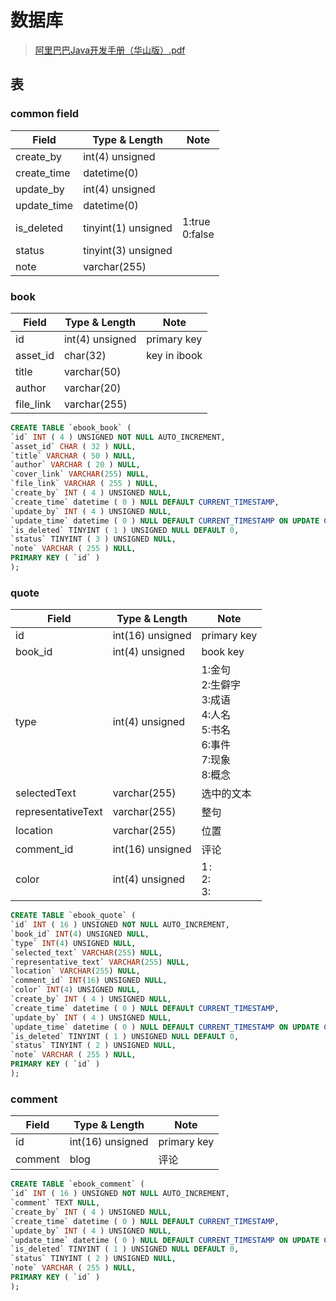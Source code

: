 <head>
    <link href="https://cdn.bootcdn.net/ajax/libs/font-awesome/5.13.0/css/all.min.css" rel="stylesheet">
</head>

# 数据库
> [阿里巴巴Java开发手册（华山版）.pdf](https://github.com/alibaba/p3c/blob/master/%E9%98%BF%E9%87%8C%E5%B7%B4%E5%B7%B4Java%E5%BC%80%E5%8F%91%E6%89%8B%E5%86%8C%EF%BC%88%E5%8D%8E%E5%B1%B1%E7%89%88%EF%BC%89.pdf)

## 表

### common field

| Field | Type & Length | Note |
| ----- | ---------- | ---- |
| create_by | int(4) unsigned |  |
| create_time | datetime(0) |  |
| update_by | int(4) unsigned |  |
| update_time | datetime(0) |  |
| is_deleted | tinyint(1) unsigned | 1:true<br/>0:false |
| status | tinyint(3) unsigned |  |
| note | varchar(255) |  |

### book

| Field | Type & Length | Note |
| ----- | ---------- | ---- |
| id    | int(4) unsigned | primary key |
| asset_id | char(32) | key in ibook |
| title | varchar(50) |  |
| author | varchar(20) |  |
| file_link | varchar(255) |  |

```sql
CREATE TABLE `ebook_book` (
`id` INT ( 4 ) UNSIGNED NOT NULL AUTO_INCREMENT,
`asset_id` CHAR ( 32 ) NULL,
`title` VARCHAR ( 50 ) NULL,
`author` VARCHAR ( 20 ) NULL,
`cover_link` VARCHAR(255) NULL,
`file_link` VARCHAR ( 255 ) NULL,
`create_by` INT ( 4 ) UNSIGNED NULL,
`create_time` datetime ( 0 ) NULL DEFAULT CURRENT_TIMESTAMP,
`update_by` INT ( 4 ) UNSIGNED NULL,
`update_time` datetime ( 0 ) NULL DEFAULT CURRENT_TIMESTAMP ON UPDATE CURRENT_TIMESTAMP(0),
`is_deleted` TINYINT ( 1 ) UNSIGNED NULL DEFAULT 0,
`status` TINYINT ( 3 ) UNSIGNED NULL,
`note` VARCHAR ( 255 ) NULL,
PRIMARY KEY ( `id` ) 
);
```

### quote

| Field | Type & Length | Note |
| ----- | ---------- | ---- |
| id    | int(16) unsigned | primary key |
| book_id | int(4) unsigned | book key |
| type | int(4) unsigned | 1:金句<br/>2:生僻字<br/>3:成语<br/>4:人名<br/>5:书名<br/>6:事件<br/>7:现象<br/>8:概念<br/> |
| selectedText | varchar(255) | 选中的文本 |
| representativeText | varchar(255) | 整句 |
| location | varchar(255) | 位置 |
| comment_id | int(16) unsigned | 评论 |
| color | int(4) unsigned | 1<span style="padding-left:2px;">:<span> <i class="fa fa-circle" style="color: #33D42D"></i><br/>2: <i class="fa fa-circle" style="color: #3CA3FF"></i><br/>3: <i class="fa fa-circle" style="color: #FECF0B"></i> |

```sql
CREATE TABLE `ebook_quote` (
`id` INT ( 16 ) UNSIGNED NOT NULL AUTO_INCREMENT,
`book_id` INT(4) UNSIGNED NULL,
`type` INT(4) UNSIGNED NULL,
`selected_text` VARCHAR(255) NULL,
`representative_text` VARCHAR(255) NULL,
`location` VARCHAR(255) NULL,
`comment_id` INT(16) UNSIGNED NULL,
`color` INT(4) UNSIGNED NULL,
`create_by` INT ( 4 ) UNSIGNED NULL,
`create_time` datetime ( 0 ) NULL DEFAULT CURRENT_TIMESTAMP,
`update_by` INT ( 4 ) UNSIGNED NULL,
`update_time` datetime ( 0 ) NULL DEFAULT CURRENT_TIMESTAMP ON UPDATE CURRENT_TIMESTAMP(0),
`is_deleted` TINYINT ( 1 ) UNSIGNED NULL DEFAULT 0,
`status` TINYINT ( 2 ) UNSIGNED NULL,
`note` VARCHAR ( 255 ) NULL,
PRIMARY KEY ( `id` ) 
);
```

### comment

| Field | Type & Length | Note |
| ----- | ---------- | ---- |
| id    | int(16) unsigned | primary key |
| comment | blog | 评论 |

```sql
CREATE TABLE `ebook_comment` (
`id` INT ( 16 ) UNSIGNED NOT NULL AUTO_INCREMENT,
`comment` TEXT NULL,
`create_by` INT ( 4 ) UNSIGNED NULL,
`create_time` datetime ( 0 ) NULL DEFAULT CURRENT_TIMESTAMP,
`update_by` INT ( 4 ) UNSIGNED NULL,
`update_time` datetime ( 0 ) NULL DEFAULT CURRENT_TIMESTAMP ON UPDATE CURRENT_TIMESTAMP(0),
`is_deleted` TINYINT ( 1 ) UNSIGNED NULL DEFAULT 0,
`status` TINYINT ( 2 ) UNSIGNED NULL,
`note` VARCHAR ( 255 ) NULL,
PRIMARY KEY ( `id` ) 
);
```
